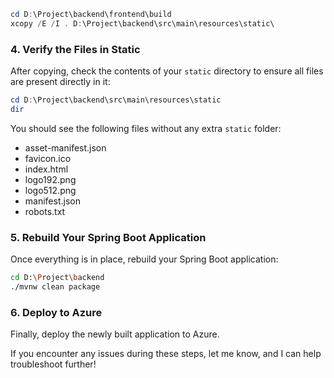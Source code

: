 ```powershell
cd D:\Project\backend\frontend\build
xcopy /E /I . D:\Project\backend\src\main\resources\static\
```

### 4. **Verify the Files in Static**
After copying, check the contents of your `static` directory to ensure all files are present directly in it:

```powershell
cd D:\Project\backend\src\main\resources\static
dir
```

You should see the following files without any extra `static` folder:

- asset-manifest.json
- favicon.ico
- index.html
- logo192.png
- logo512.png
- manifest.json
- robots.txt

### 5. **Rebuild Your Spring Boot Application**
Once everything is in place, rebuild your Spring Boot application:

```bash
cd D:\Project\backend
./mvnw clean package
```

### 6. **Deploy to Azure**
Finally, deploy the newly built application to Azure.

If you encounter any issues during these steps, let me know, and I can help troubleshoot further!